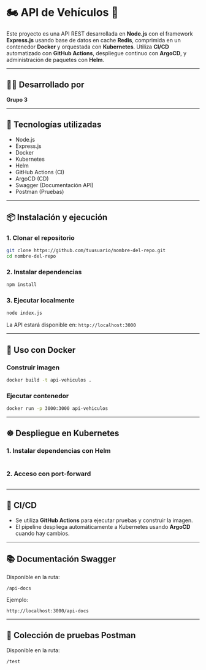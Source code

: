 # 🏍 API de Vehículos 🚗️

Este proyecto es una API REST desarrollada en **Node.js** con el framework **Express.js** usando base de datos en cache **Redis**, comprimida en un contenedor **Docker** y orquestada con **Kubernetes**. Utiliza **CI/CD** automatizado con **GitHub Actions**, despliegue continuo con **ArgoCD**, y administración de paquetes con **Helm**.

---

## 🧑‍💻 Desarrollado por

**Grupo 3**

---

## 🚀 Tecnologías utilizadas

- Node.js
- Express.js
- Docker
- Kubernetes
- Helm
- GitHub Actions (CI)
- ArgoCD (CD)
- Swagger (Documentación API)
- Postman (Pruebas)

---

## 📦 Instalación y ejecución

### 1. Clonar el repositorio

```bash
git clone https://github.com/tuusuario/nombre-del-repo.git
cd nombre-del-repo
```

### 2. Instalar dependencias

```bash
npm install
```

### 3. Ejecutar localmente

```bash
node index.js
```

La API estará disponible en: `http://localhost:3000`

---

## 🐳 Uso con Docker

### Construir imagen

```bash
docker build -t api-vehiculos .
```

### Ejecutar contenedor

```bash
docker run -p 3000:3000 api-vehiculos
```

---

## ☸️ Despliegue en Kubernetes

### 1. Instalar dependencias con Helm

```bash

```

### 2. Acceso con port-forward

```bash

```

---

## 🔁 CI/CD

- Se utiliza **GitHub Actions** para ejecutar pruebas y construir la imagen.
- El pipeline despliega automáticamente a Kubernetes usando **ArgoCD** cuando hay cambios.

---

## 📚 Documentación Swagger

Disponible en la ruta:

```
/api-docs
```

Ejemplo:
```
http://localhost:3000/api-docs
```

---

## 🧪 Colección de pruebas Postman

Disponible en la ruta:

```
/test
```
